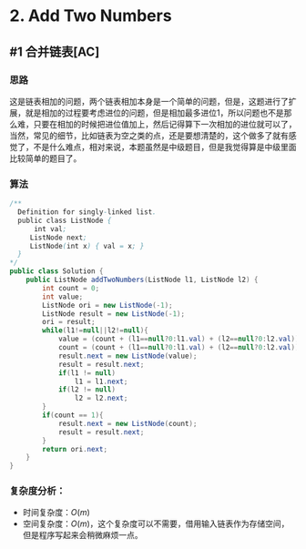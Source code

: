 # 2. Add Two Numbers

## #1 合并链表[AC]
### 思路

这是链表相加的问题，两个链表相加本身是一个简单的问题，但是，这题进行了扩展，就是相加的过程要考虑进位的问题，但是相加最多进位1，所以问题也不是那么难，只要在相加的时候把进位值加上，然后记得算下一次相加的进位就可以了，当然，常见的细节，比如链表为空之类的点，还是要想清楚的，这个做多了就有感觉了，不是什么难点，相对来说，本题虽然是中级题目，但是我觉得算是中级里面比较简单的题目了。

### 算法

```java
/**
  Definition for singly-linked list.
  public class ListNode {
      int val;
     ListNode next;
     ListNode(int x) { val = x; }
  }
*/
public class Solution {
    public ListNode addTwoNumbers(ListNode l1, ListNode l2) {
        int count = 0;
        int value;
        ListNode ori = new ListNode(-1);
        ListNode result = new ListNode(-1);
        ori = result;
        while(l1!=null||l2!=null){
            value = (count + (l1==null?0:l1.val) + (l2==null?0:l2.val)) % 10;
            count = (count + (l1==null?0:l1.val) + (l2==null?0:l2.val)) / 10;
            result.next = new ListNode(value);
            result = result.next;
            if(l1 != null)
                l1 = l1.next;
            if(l2 != null)
                l2 = l2.next;
        }
        if(count == 1){
            result.next = new ListNode(count);
            result = result.next;
        }
        return ori.next;
    }
}
```

### 复杂度分析：

- 时间复杂度：$O(m)$
- 空间复杂度：$O(m)$，这个复杂度可以不需要，借用输入链表作为存储空间，但是程序写起来会稍微麻烦一点。